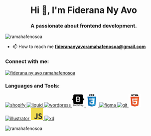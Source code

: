 <h1 align="center">Hi 👋, I'm Fiderana Ny Avo</h1>
<h3 align="center">A passionate about frontend development.</h3>

<p align="left"> <img src="https://komarev.com/ghpvc/?username=ramahafenosoa&label=Profile%20views&color=0e75b6&style=flat" alt="ramahafenosoa" /> </p>

- 📫 How to reach me **fiderananyavoramahafenosoa@gmail.com**

<h3 align="left">Connect with me:</h3>
<p align="left">
<a href="https://linkedin.com/in/fiderana ny avo ramahafenosoa" target="blank"><img align="center" src="https://raw.githubusercontent.com/rahuldkjain/github-profile-readme-generator/master/src/images/icons/Social/linked-in-alt.svg" alt="fiderana ny avo ramahafenosoa" height="30" width="40" /></a>
</p>

<h3 align="left">Languages and Tools:</h3>
<p align="left"> 
  <a href="https://www.shopify.com/" target="_blank" rel="noreferrer"> <img src="https://cdn.shopify.com/shopifycloud/brochure/assets/brand-assets/shopify-logo-shopping-bag-full-color-66166b2e55d67988b56b4bd28b63c271e2b9713358cb723070a92bde17ad7d63.svg" alt="shopify" width="40" height="40"/> </a> 
  <a href="https://shopify.dev/docs/api/liquid" target="_blank" rel="noreferrer"> <img src="https://parse.programmieren-muenchen.de/parse/files/unilearn/liquid-logo-text.png" alt="liquid" width="40" height="40"/> </a> 
  <a href="https://wordpress.com/fr/" target="_blank" rel="noreferrer"> <img src="https://static.cdnlogo.com/logos/w/58/wordpress.svg" alt="wordpress" width="40" height="40"/> </a> 
  <a href="https://getbootstrap.com" target="_blank" rel="noreferrer"> <img src="https://raw.githubusercontent.com/devicons/devicon/master/icons/bootstrap/bootstrap-plain-wordmark.svg" alt="bootstrap" width="40" height="40"/> </a> 
  <a href="https://www.w3schools.com/css/" target="_blank" rel="noreferrer"> <img src="https://raw.githubusercontent.com/devicons/devicon/master/icons/css3/css3-original-wordmark.svg" alt="css3" width="40" height="40"/> </a> 
  <a href="https://www.figma.com/" target="_blank" rel="noreferrer"> <img src="https://www.vectorlogo.zone/logos/figma/figma-icon.svg" alt="figma" width="40" height="40"/> </a> 
  <a href="https://git-scm.com/" target="_blank" rel="noreferrer"> <img src="https://www.vectorlogo.zone/logos/git-scm/git-scm-icon.svg" alt="git" width="40" height="40"/> </a> 
  <a href="https://www.w3.org/html/" target="_blank" rel="noreferrer"> <img src="https://raw.githubusercontent.com/devicons/devicon/master/icons/html5/html5-original-wordmark.svg" alt="html5" width="40" height="40"/> </a> 
  <a href="https://www.adobe.com/in/products/illustrator.html" target="_blank" rel="noreferrer"> <img src="https://www.vectorlogo.zone/logos/adobe_illustrator/adobe_illustrator-icon.svg" alt="illustrator" width="40" height="40"/> </a> 
  <a href="https://developer.mozilla.org/en-US/docs/Web/JavaScript" target="_blank" rel="noreferrer"> <img src="https://raw.githubusercontent.com/devicons/devicon/master/icons/javascript/javascript-original.svg" alt="javascript" width="40" height="40"/> </a> 
  <a href="https://www.adobe.com/products/xd.html" target="_blank" rel="noreferrer"> <img src="https://cdn.worldvectorlogo.com/logos/adobe-xd.svg" alt="xd" width="40" height="40"/> </a> </p>

</p>

<p><img align="center" src="https://github-readme-stats.vercel.app/api/top-langs?username=ramahafenosoa&show_icons=true&locale=en&layout=compact" alt="ramahafenosoa" /></p>
